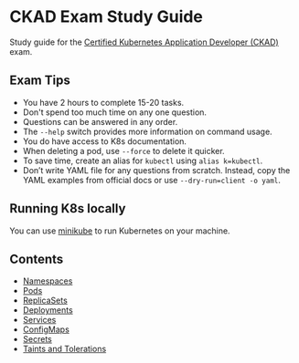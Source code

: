 # CKAD Exam Study Guide
Study guide for the [Certified Kubernetes Application Developer (CKAD)](https://training.linuxfoundation.org/certification/certified-kubernetes-application-developer-ckad/) exam.

## Exam Tips
- You have 2 hours to complete 15-20 tasks.
- Don't spend too much time on any one question.  
- Questions can be answered in any order.
- The `--help` switch provides more information on command usage.
- You do have access to K8s documentation.
- When deleting a pod, use `--force` to delete it quicker.
- To save time, create an alias for `kubectl` using `alias k=kubectl`.
- Don’t write YAML file for any questions from scratch. Instead, copy the YAML examples from official docs or use `--dry-run=client -o yaml`.

## Running K8s locally
You can use [minikube](https://minikube.sigs.k8s.io/docs/start/) to run Kubernetes on your machine.

## Contents

- [Namespaces](namespaces.md)
- [Pods](pods.md)
- [ReplicaSets](replicasets.md)
- [Deployments](deployments.md)
- [Services](services.md)
- [ConfigMaps](configmaps.md)
- [Secrets](secrets.md)
- [Taints and Tolerations](taints-tolerations.md)
  
